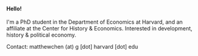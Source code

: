 #### Hello!

I'm a PhD student in the Department of Economics at Harvard, and an affiliate at the Center for History & Economics. Interested in development, history & political economy.

Contact: matthewchen (at) g [dot] harvard [dot] edu 
